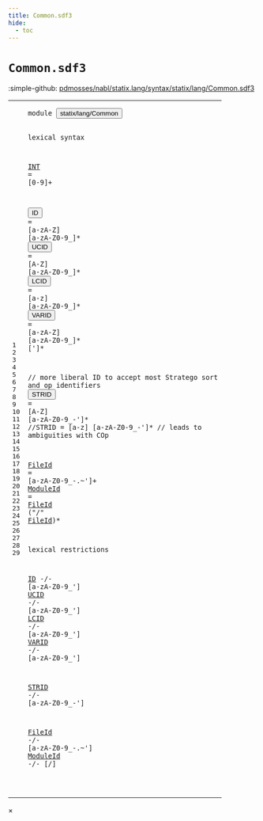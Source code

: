 ```yaml
---
title: Common.sdf3
hide:
  - toc
---
```


# `Common.sdf3`

:simple-github: [pdmosses/nabl/statix.lang/syntax/statix/lang/Common.sdf3]

[pdmosses/nabl/statix.lang/syntax/statix/lang/Common.sdf3]: https://github.com/pdmosses/nabl/blob/master/statix.lang/syntax/statix/lang/Common.sdf3 "The source file on GitHub"

<div class="sdf3"><table class="highlighttable"><tbody><tr><td class="linenos"><div class="linenodiv"><pre><span></span>1
2
3
4
5
6
7
8
9
10
11
12
13
14
15
16
17
18
19
20
21
22
23
24
25
26
27
28
29
</pre></div></td>
<td class="code"><pre><code><span class="keyword">module</span> <button class="modal-open" id="statix/lang/Common_1_8" title="Multi-file references" data-urls="../Core.sdf3/#statix/lang/Common_5_3 line 5; ../Deprecated.sdf3/#statix/lang/Common_5_3 line 5; ../NoParse.sdf3/#statix/lang/Common_5_3 line 5; ../PreCompiled.sdf3/#statix/lang/Common_5_3 line 5; ../Schema.sdf3/#statix/lang/Common_4_3 line 4; ../Sugar.sdf3/#statix/lang/Common_5_3 line 5; ../Type.sdf3/#statix/lang/Common_7_3 line 7; ../../../StatixLang.sdf3/#statix/lang/Common_6_3 line 6; ../../cli/CLI.sdf3/#statix/lang/Common_6_3 line 6; ../../test/Result.sdf3/#statix/lang/Common_8_3 line 8; ../../test/Test.sdf3/#statix/lang/Common_6_3 line 6">statix/lang/Common</button>

<span class="keyword">lexical syntax</span>

  <a href="../Core.sdf3/#INT_340_13" id="INT_5_3" title="Referenced at ../Core.sdf3 line 340">INT</a> = [<span class="cons_Regular">0</span>-<span class="cons_Regular">9</span>]+

  <button class="modal-open" id="ID_7_3" title="Multi-file references" data-urls="#ID_21_3 line 21; ../Core.sdf3/#ID_146_19 line 146, 175">ID</button>     = [<span class="cons_Regular">a</span>-<span class="cons_Regular">z</span><span class="cons_Regular">A</span>-<span class="cons_Regular">Z</span>] [<span class="cons_Regular">a</span>-<span class="cons_Regular">z</span><span class="cons_Regular">A</span>-<span class="cons_Regular">Z</span><span class="cons_Regular">0</span>-<span class="cons_Regular">9</span>\_]*
  <button class="modal-open" id="UCID_8_3" title="Multi-file references" data-urls="#UCID_22_3 line 22; ../Core.sdf3/#UCID_238_17 line 238">UCID</button>   = [<span class="cons_Regular">A</span>-<span class="cons_Regular">Z</span>]    [<span class="cons_Regular">a</span>-<span class="cons_Regular">z</span><span class="cons_Regular">A</span>-<span class="cons_Regular">Z</span><span class="cons_Regular">0</span>-<span class="cons_Regular">9</span>\_]*
  <button class="modal-open" id="LCID_9_3" title="Multi-file references" data-urls="#LCID_23_3 line 23; ../Core.sdf3/#LCID_83_18 line 83; ../PreCompiled.sdf3/#LCID_53_14 line 53, 54">LCID</button>   = [<span class="cons_Regular">a</span>-<span class="cons_Regular">z</span>]    [<span class="cons_Regular">a</span>-<span class="cons_Regular">z</span><span class="cons_Regular">A</span>-<span class="cons_Regular">Z</span><span class="cons_Regular">0</span>-<span class="cons_Regular">9</span>\_]*
  <button class="modal-open" id="VARID_10_3" title="Multi-file references" data-urls="#VARID_24_3 line 24; ../Core.sdf3/#VARID_337_13 line 337">VARID</button>  = [<span class="cons_Regular">a</span>-<span class="cons_Regular">z</span><span class="cons_Regular">A</span>-<span class="cons_Regular">Z</span>] [<span class="cons_Regular">a</span>-<span class="cons_Regular">z</span><span class="cons_Regular">A</span>-<span class="cons_Regular">Z</span><span class="cons_Regular">0</span>-<span class="cons_Regular">9</span>\_]* [\']*

  <span class="layout">// more liberal ID to accept most Stratego sort and op identifiers</span>
  <button class="modal-open" id="STRID_13_3" title="Multi-file references" data-urls="#STRID_26_3 line 26; ../Core.sdf3/#STRID_73_7 line 73, 321, 325">STRID</button> = [<span class="cons_Regular">A</span>-<span class="cons_Regular">Z</span>] [<span class="cons_Regular">a</span>-<span class="cons_Regular">z</span><span class="cons_Regular">A</span>-<span class="cons_Regular">Z</span><span class="cons_Regular">0</span>-<span class="cons_Regular">9</span>\_\-\']*
<span class="layout">//STRID = [a-z] [a-zA-Z0-9\_\-\']* // leads to ambiguities with COp</span>

  <a href="#FileId_17_14" id="FileId_16_3" title="Referenced at line 17, 28">FileId</a>   = [<span class="cons_Regular">a</span>-<span class="cons_Regular">z</span><span class="cons_Regular">A</span>-<span class="cons_Regular">Z</span><span class="cons_Regular">0</span>-<span class="cons_Regular">9</span>\_\-\.\~\']+
  <a href="#ModuleId_29_3" id="ModuleId_17_3" title="Referenced at line 29">ModuleId</a> = <a href="#FileId_16_3" id="FileId_17_14" title="Defined at line 16">FileId</a> (<span class="cons_Lit">"/"</span> <a href="#FileId_16_3" id="FileId_17_26" title="Defined at line 16">FileId</a>)*

<span class="keyword">lexical restrictions</span>

  <a href="#ID_7_3" id="ID_21_3" title="Defined at line 7">ID</a>    -/- [<span class="cons_Regular">a</span>-<span class="cons_Regular">z</span><span class="cons_Regular">A</span>-<span class="cons_Regular">Z</span><span class="cons_Regular">0</span>-<span class="cons_Regular">9</span>\_\']
  <a href="#UCID_8_3" id="UCID_22_3" title="Defined at line 8">UCID</a>  -/- [<span class="cons_Regular">a</span>-<span class="cons_Regular">z</span><span class="cons_Regular">A</span>-<span class="cons_Regular">Z</span><span class="cons_Regular">0</span>-<span class="cons_Regular">9</span>\_\']
  <a href="#LCID_9_3" id="LCID_23_3" title="Defined at line 9">LCID</a>  -/- [<span class="cons_Regular">a</span>-<span class="cons_Regular">z</span><span class="cons_Regular">A</span>-<span class="cons_Regular">Z</span><span class="cons_Regular">0</span>-<span class="cons_Regular">9</span>\_\']
  <a href="#VARID_10_3" id="VARID_24_3" title="Defined at line 10">VARID</a> -/- [<span class="cons_Regular">a</span>-<span class="cons_Regular">z</span><span class="cons_Regular">A</span>-<span class="cons_Regular">Z</span><span class="cons_Regular">0</span>-<span class="cons_Regular">9</span>\_\']

  <a href="#STRID_13_3" id="STRID_26_3" title="Defined at line 13">STRID</a> -/- [<span class="cons_Regular">a</span>-<span class="cons_Regular">z</span><span class="cons_Regular">A</span>-<span class="cons_Regular">Z</span><span class="cons_Regular">0</span>-<span class="cons_Regular">9</span>\_\-\']

  <a href="#FileId_16_3" id="FileId_28_3" title="Defined at line 16">FileId</a>   -/- [<span class="cons_Regular">a</span>-<span class="cons_Regular">z</span><span class="cons_Regular">A</span>-<span class="cons_Regular">Z</span><span class="cons_Regular">0</span>-<span class="cons_Regular">9</span>\_\-\.\~\']
  <a href="#ModuleId_17_3" id="ModuleId_29_3" title="Defined at line 17">ModuleId</a> -/- [\/]

</code></pre></td></tr></tbody></table></div>

<div id="modal">
  <div id="modal-content">
    <span id="modal-close">&times;</span>
    <h2 id="modal-h2"></h2>
    <p  id="modal-p"></p>
    <ul id="modal-ul"></ul>
  </div>
</div>
